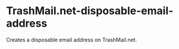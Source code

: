 TrashMail.net-disposable-email-address
======================================

Creates a disposable email address on TrashMail.net.